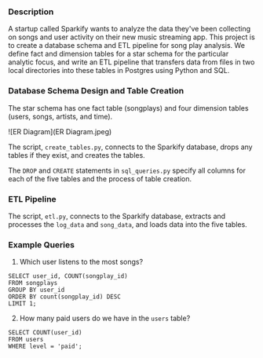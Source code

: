 ### Description
A startup called Sparkify wants to analyze the data they've been collecting on songs and user activity on their new music streaming app. This project is to create a database schema and ETL pipeline for song play analysis. We define fact and dimension tables for a star schema for the particular analytic focus, and write an ETL pipeline that transfers data from files in two local directories into these tables in Postgres using Python and SQL.


### Database Schema Design and Table Creation
The star schema has one fact table (songplays) and four dimension tables (users, songs, artists, and time).

![ER Diagram](ER Diagram.jpeg)

The script, `create_tables.py`, connects to the Sparkify database, drops any tables if they exist, and creates the tables.

The `DROP` and `CREATE` statements in `sql_queries.py` specify all columns for each of the five tables and the process of table creation.

### ETL Pipeline
The script, `etl.py`, connects to the Sparkify database, extracts and processes the `log_data` and `song_data`, and loads data into the five tables.

### Example Queries
1. Which user listens to the most songs?
```
SELECT user_id, COUNT(songplay_id) 
FROM songplays 
GROUP BY user_id 
ORDER BY count(songplay_id) DESC 
LIMIT 1;
```

2. How many paid users do we have in the `users` table?
```
SELECT COUNT(user_id) 
FROM users 
WHERE level = 'paid';
```
